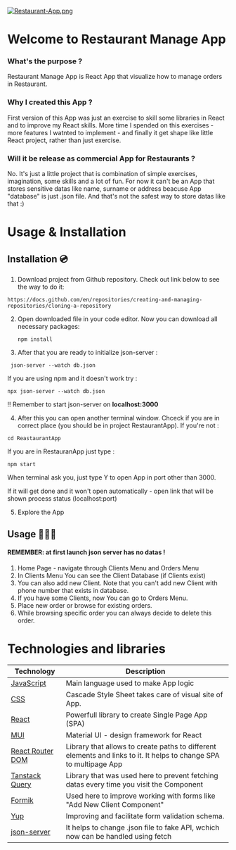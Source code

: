 [![Restaurant-App.png](https://i.postimg.cc/cLR5Cgj2/Restaurant-App.png)](https://postimg.cc/CRK461ws)

# Welcome to Restaurant Manage App

### What's the purpose ?
Restaurant Manage App is React App that visualize how to manage orders in Restaurant.


### Why I created this App ?
First version of this App was just an exercise to skill some libraries in React and to improve my React skills.
More time I spended on this exercises - more features I watnted to implement - and finally it get shape like little React project, rather than just exercise.

### Will it be release as commercial App for Restaurants ?
No. It's just a little project that is combination of simple exercises, imagination, some skills and a lot of fun. 
For now it can't be an App that stores sensitive datas like name, surname or address beacuse App "database" is just .json file. And that's not the safest way to store datas like that :)

# Usage & Installation 

## Installation 💿

1. Download project from Github repository. Check out link below to see the way to do it:
```link
https://docs.github.com/en/repositories/creating-and-managing-repositories/cloning-a-repository
```
2. Open downloaded file in your code editor. Now you can download all necessary packages:
    ```
    npm install
    ```


3. After that you are ready to initialize json-server :
```
 json-server --watch db.json
```

If you are using npm and it doesn't work try :
```
npx json-server --watch db.json
```

!! Remember to start json-server on **localhost:3000** 

4. After this you can open another terminal window. Chceck if you are in correct place (you should be in project RestaurantApp). If you're not :
```
cd ReastaurantApp
```
If you are in RestauranApp just type : 
```
npm start 
```

When terminal ask you, just type Y to open App in port  other than 3000.

If it will get done and it won't open automatically - open link that will be shown process status (localhost:port)


5. Explore the App

## Usage 🧑🏼‍🍳

#### REMEMBER: at first launch json server has no datas !

1. Home Page - navigate through Clients Menu and Orders Menu
2. In Clients Menu You can see the Client Database (if Clients exist)
3. You can also add new Client. Note that you can't add new Client with phone number that exists in database.
4. If you have some Clients, now You can go to Orders Menu.
5. Place new order or browse for existing orders.
6. While browsing specific order you can always decide to delete this order.


# Technologies and libraries

| Technology | Description |
|------------|------------|
|[JavaScript](https://www.javascript.com/)| Main language used to make App logic|
|[CSS](https://css-tricks.com/)| Cascade Style Sheet takes care of visual site of App.|
|[React](https://pl.reactjs.org/)| Powerfull library to create Single Page App (SPA) |
|[MUI](https://mui.com/)| Material UI - design framework for React |
|[React Router DOM](https://reactrouter.com/en/main)| Library that allows to create paths to different elements and links to it. It helps to change SPA to multipage App|
|[Tanstack Query](https://tanstack.com/query/v4)| Library that was used here to prevent fetching datas every time you visit the Component|
|[Formik](https://tanstack.com/query/v4)|Used here to improve working with forms like "Add New Client Component"|
|[Yup](https://www.npmjs.com/package/yup)|Improving and facilitate form validation schema.|
|[json-server](https://www.npmjs.com/package/json-server)|It helps to change .json file to fake API, wchich now can be handled using fetch|



